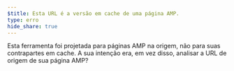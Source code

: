 ```yaml
---
$title: Esta URL é a versão em cache de uma página AMP.
type: erro
hide_share: true
---
```


Esta ferramenta foi projetada para páginas AMP na origem, não para suas contrapartes em cache. A sua intenção era, em vez disso, analisar a URL de origem de sua página AMP?
